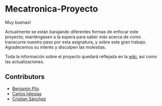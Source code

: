 # Mecatronica-Proyecto
Muy buenas!

Actualmente se están barajando diferentes formas de enfocar este proyecto; manténgasen a la espera para saber más acerca de como transcurre nuestro paso por esta asignatura, y sobre este gran trabajo. Agradecemos su interés y disculpen las molestias.

Toda la información sobre el proyecto quedará reflejada en la [wiki](https://github.com/csanrod/Mecatronica-Proyecto/wiki), así como las actualizaciones. 
## Contributors
- [Benjamín Pilo](https://github.com/benjapm) 
- [Carlos Iglesias](https://github.com/ciglesias1995) 
- [Cristian Sánchez](https://github.com/csanrod)
